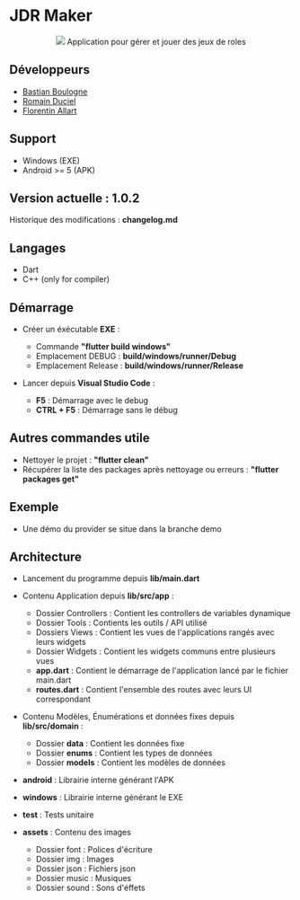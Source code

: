 # JDR Maker
<p align="center">
    <img src="https://c0.lestechnophiles.com/www.numerama.com/wp-content/uploads/2020/03/role-playing-game-2536016_1920.jpg?resize=1024,768&key=07841d0c">
    Application pour gérer et jouer des jeux de roles
</p>

## Développeurs
- [Bastian Boulogne](https://github.com/nait-sab)
- [Romain Duciel](https://github.com/Rom10811)
- [Florentin Allart](https://github.com/Flo-a)

## Support
- Windows (EXE)
- Android >= 5  (APK)

## Version actuelle : 1.0.2
Historique des modifications : __changelog.md__

## Langages
- Dart
- C++ (only for compiler)

## Démarrage
- Créer un éxécutable __EXE__ :
    - Commande __"flutter build windows"__
    - Emplacement DEBUG : __build/windows/runner/Debug__
    - Emplacement Release : __build/windows/runner/Release__

- Lancer depuis __Visual Studio Code__ :
    - __F5__ : Démarrage avec le debug
    - __CTRL + F5__ : Démarrage sans le débug

## Autres commandes utile
- Nettoyer le projet : __"flutter clean"__
- Récupérer la liste des packages après nettoyage ou erreurs : __"flutter packages get"__

## Exemple
- Une démo du provider se situe dans la branche demo

## Architecture
- Lancement du programme depuis __lib/main.dart__

- Contenu Application depuis __lib/src/app__ :
    - Dossier Controllers : Contient les controllers de variables dynamique
    - Dossier Tools : Contients les outils / API utilisé
    - Dossiers Views : Contient les vues de l'applications rangés avec leurs widgets
    - Dossier Widgets : Contient les widgets communs entre plusieurs vues
    - __app.dart__ : Contient le démarrage de l'application lancé par le fichier main.dart
    - __routes.dart__ : Contient l'ensemble des routes avec leurs UI correspondant

- Contenu Modèles, Énumérations et données fixes depuis __lib/src/domain__ :
    - Dossier __data__ : Contient les données fixe
    - Dossier __enums__ : Contient les types de données
    - Dossier __models__ : Contient les modèles de données

- __android__ : Librairie interne générant l'APK
- __windows__ : Librairie interne générant le EXE

- __test__ : Tests unitaire

- __assets__ : Contenu des images
    - Dossier font : Polices d'écriture
    - Dossier img : Images
    - Dossier json : Fichiers json
    - Dossier music : Musiques
    - Dossier sound : Sons d'éffets
